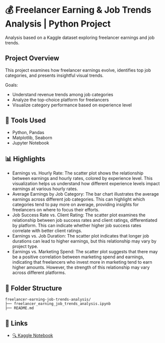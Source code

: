 # 💰 Freelancer Earning & Job Trends Analysis | Python Project
Analysis based on a Kaggle dataset exploring freelancer earnings and job trends.

##  Project Overview
This project examines how freelancer earnings evolve, identifies top job categories, and presents insightful visual trends.

Goals:
- Understand revenue trends among job categories
- Analyze the top-choice platform for freelancers
- Visualize category performance based on experience level

## 🔧 Tools Used
- Python, Pandas
- Matplotlib, Seaborn
- Jupyter Notebook

## 📊 Highlights
- Earnings vs. Hourly Rate: The scatter plot shows the relationship between earnings and hourly rates, colored by experience level. This visualization helps us understand how different experience levels impact earnings at various hourly rates.
- Average Earnings by Job Category: The bar chart illustrates the average earnings across different job categories. This can highlight which categories tend to pay more on average, providing insights for freelancers on where to focus their efforts.
- Job Success Rate vs. Client Rating: The scatter plot examines the relationship between job success rates and client ratings, differentiated by platform. This can indicate whether higher job success rates correlate with better client ratings.
- Earnings vs. Job Duration: The scatter plot indicates that longer job durations can lead to higher earnings, but this relationship may vary by project type.
- Earnings vs. Marketing Spend: The scatter plot suggests that there may be a positive correlation between marketing spend and earnings, indicating that freelancers who invest more in marketing tend to earn higher amounts. However, the strength of this relationship may vary across different platforms.

## 📁 Folder Structure
```
freelancer-earning-job-trends-analysis/
├── freelancer_earning_job_trends_analysis.ipynb
├── README.md
```
## 🔗 Links
- [🔍 Kaggle Notebook](https://www.kaggle.com/code/sarthakmishra12/chocolate-sales-analysis)
